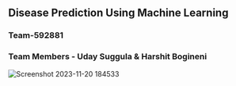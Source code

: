 ## Disease Prediction Using Machine Learning

### Team-592881
### Team Members - Uday Suggula & Harshit Bogineni

![Screenshot 2023-11-20 184533](https://github.com/smartinternz02/SI-GuidedProject-611642-1700551037/assets/129844163/30f88cac-05d2-4bbc-a894-7ea77f06ae99)

